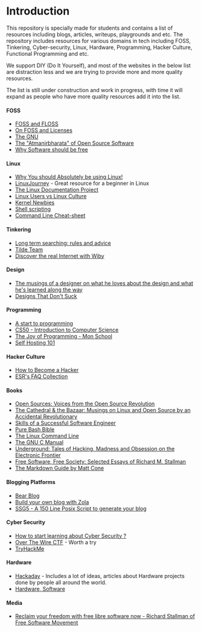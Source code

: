  

# Introduction
This repository is specially made for students and contains a list of resources including blogs, articles, writeups, playgrounds and etc. The repository includes resources for various domains in tech including FOSS, Tinkering, Cyber-security, Linux, Hardware, Programming, Hacker Culture, Functional Programming and etc.

We support DIY (Do It Yourself), and most of the websites in the below list are distraction less and we are trying to provide more and more quality resources.

The list is still under construction and work in progress, with time it will expand as people who have more quality resources add it into the list.

#### FOSS 
- [FOSS and FLOSS](https://www.gnu.org/philosophy/floss-and-foss.en.html) 
- [On FOSS and Licenses](https://port19.xyz/tech/licenses/)
- [The GNU]()
- [The "Atmanirbharata" of Open Source Software](https://nadh.in/blog/the-atmanirbhartha-of-open-source-software/) 
- [Why Software should be free](https://www.gnu.org/philosophy/shouldbefree.html)

#### Linux 
- [Why You should Absolutely be using Linux!](http://cheapskatesguide.org/articles/use-linux.html) 
- [LinuxJourney](https://linuxjourney.com/) - Great resource for a beginner in Linux
- [The Linux Documentation Project](https://www.tldp.org/)
- [Linux Users vs Linux Culture](https://www.linuxjournal.com/content/linux-users-vs-linux-culture)
- [Kernel Newbies](https://kernelnewbies.org/)
- [Shell scripting](https://shellscript.sh)
- [Command Line Cheat-sheet](https://cheat.sh) 

#### Tinkering
- [Long term searching: rules and advice]()
- [Tilde Team](https://tilde.team/) 
- [Discover the real Internet with Wiby](https://coxy.co/3141/wiby-search-engine/)

#### Design
- [The musings of a designer on what he loves about the design and what he's learned along the way](https://lessons.design/)
- [Designs That Don't Suck](https://www.curiositry.com/designs-that-don-t-suck/)

#### Programming 
- [A start to programming](https://theevilskeleton.gitlab.io/2022/10/10/how-I-started-programming-and-how-you-can-too.html#bottles)
- [CS50 - Introduction to Computer Science](https://pll.harvard.edu/course/cs50-introduction-computer-science)
- [The Joy of Programming - Mon School](https://mon.school/courses/the-joy-of-programming)
- [Self Hosting 101](https://mon.school/courses/self-hosting-101)

#### Hacker Culture 
- [How to Become a Hacker](http://www.catb.org/esr/faqs/hacker-howto.html)
- [ESR's FAQ Collection](http://www.catb.org/esr/faqs/)

#### Books
- [Open Sources: Voices from the Open Source Revolution](https://a.co/d/2w1AuAh) 
- [The Cathedral & the Bazaar: Musings on Linux and Open Source by an Accidental Revolutionary](https://amzn.eu/d/bfwrn4T) 
- [Skills of a Successful Software Engineer](https://www.manning.com/books/skills-of-a-successful-software-engineer)
- [Pure Bash Bible](https://www.google.com/url?sa=t&rct=j&q=&esrc=s&source=web&cd=&ved=2ahUKEwiIha7BwraBAxUxSmwGHSnhAwoQFnoECBgQAQ&url=https%3A%2F%2Fgithub.com%2Fdylanaraps%2Fpure-bash-bible&usg=AOvVaw2A893DwUiVoEnMqJ3DOnJ6&opi=89978449) 
- [The Linux Command Line](https://amzn.eu/d/duC8XAR)
- [The GNU C Manual](https://www.gnu.org/software/gnu-c-manual/gnu-c-manual.html)
- [Underground: Tales of Hacking, Madness and Obsession on the Electronic Frontier](https://amzn.eu/d/icZwC4J)
- [Free Software, Free Society: Selected Essays of Richard M. Stallman](https://www.gnu.org/philosophy/fsfs/rms-essays.pdf)
- [The Markdown Guide by Matt Cone](https://zlib.pub/download-file/the-markdown-guide-1s1is7cdfv5o?hash=ca127a7add72038728c9bb419cf18043)

#### Blogging Platforms
- [Bear Blog](https://www.google.com/url?sa=t&rct=j&q=&esrc=s&source=web&cd=&ved=2ahUKEwjuteSwwbaBAxXOTmwGHYIvD5cQFnoECAcQAQ&url=https%3A%2F%2Fbearblog.dev%2F&usg=AOvVaw3BTv6UgFW3Jn46ATMdSUMr&opi=89978449)
- [Build your own blog with Zola](https://www.getzola.org/documentation/getting-started/overview/)
- [SSG5 - A 150 Line Posix Script to generate your blog](https://fmash16.github.io/content/posts/ssg5_site.html)

#### Cyber Security 
- [How to start learning about Cyber Security ?](https://cybernity.group/t/how-to-start-learning-about-hacking-cybersec-world/156?u=mangeshrex)
- [Over The Wire CTF](https://overthewire.org) - Worth a try
- [TryHackMe](https://tryhackme.org) 

#### Hardware 
- [Hackaday](https://hackaday.com/) - Includes a lot of ideas, articles about Hardware projects done by people all around the world.
- [Hardware, Software](https://robotsinplainenglish.com/e/2023-01-15-hw-sw.html)

#### Media
- [Reclaim your freedom with free libre software now - Richard Stallman of Free Software Movement](https://archive.org/details/reclaim-your-freedom-with-free-libre-software-now-richard-stallman)
